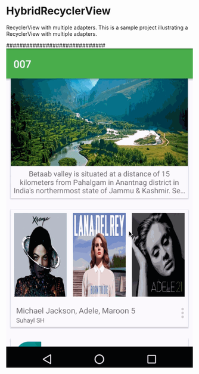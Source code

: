 # HybridRecyclerView
RecyclerView with multiple adapters.
This is a sample project illustrating a RecyclerView with multiple adapters.

##############################
![Walkthrough](GIF/HybridRecyclerView.gif)
